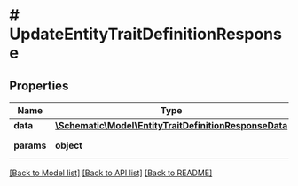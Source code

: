# # UpdateEntityTraitDefinitionResponse

## Properties

Name | Type | Description | Notes
------------ | ------------- | ------------- | -------------
**data** | [**\Schematic\Model\EntityTraitDefinitionResponseData**](EntityTraitDefinitionResponseData.md) |  |
**params** | **object** | Input parameters |

[[Back to Model list]](../../README.md#models) [[Back to API list]](../../README.md#endpoints) [[Back to README]](../../README.md)

